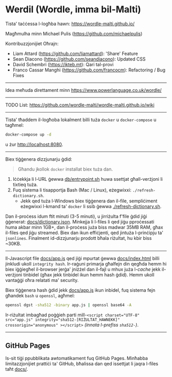 # Werdil (Wordle, imma bil-Malti)

Tista' taċċessa l-logħba hawn: https://wordle-malti.github.io/

Magħmulha minn Michael Pulis (https://github.com/michaelpulis)

Kontribuzzjonijiet Oħrajn:
+ Liam Attard (https://github.com/liamattard): 'Share' Feature
+ Sean Diacono (https://github.com/seandiacono): Updated CSS
+ David Schembri (https://ikteb.mt): Qari tal-provi
+ Franco Cassar Manghi (https://github.com/francocm): Refactoring / Bug Fixes

***
Idea meħuda direttament minn https://www.powerlanguage.co.uk/wordle/
***

TODO List: https://github.com/wordle-malti/wordle-malti.github.io/wiki

***

Tista' tħaddem il-logħoba lokalment billi tuża `docker` u `docker-compose` u tagħmel:

```bash
docker-compose up -d 
```

u żur [http://localhost:8080](http://localhost:8080).

***

Biex tiġġenera dizzjunarju ġdid:

> Għandu jkollok `docker` installat biex tuża dan.

1. Iċċekkja li l-URL ġewwa [db/entrypoint.sh](db/entrypoint.sh) huwa ssettjat għall-verżjoni li tixtieq tuża.
2. Fuq sistema li tisapportja Bash (Mac / Linux), eżegwixxi: `./refresh-dictionary.sh`.
    * Jekk qed tuża l-Windows biex tiġġenera dan il-file, sempliċiment eżegwixxi l-kmand ta' `docker` li ssib ġewwa [./refresh-dictionary.sh](./refresh-dictionary.sh).

Dan il-proċess idum ftit minuti (3-5 minuti), u jirriżulta f'file ġdid jiġi ġġenerat: [docs/dictionary.json](docs/dictionary.json). Minkejja li l-files li qed jiġu pproċessati huma akbar minn 1GB+, dan il-proċess juża biss madwar 35MB RAM, għax il-files qed jiġu streamed. Biex dan ikun effiċjenti, qed jintuża l-prinċipju ta' `jsonlines`. Finalment id-dizzjunarju prodott bħala riżultat, hu kbir biss ~30KB.

***

Il-Javascript file [docs/app.js](docs/app.js) qed jiġi mpurtat ġewwa [docs/index.html](docs/index.html) billi jinkludi ukoll `integrity hash`. Ir-raġuni primarja għalfejn din qegħda hemm hi biex iġġiegħel il-browser jerġa' jniżżel dan il-fajl u mhux juża l-_cache_ jekk il-verżjoni tinbidel (għax jekk tinbidel ikun hemm hash ġdid). Hemm ukoll vantaġġi oħra relatati ma' security.

Biex tiġġenera hash ġdid jekk [docs/app.js](docs/app.js) ikun inbidel, fuq sistema fejn għandek `bash` u `openssl`, agħmel:

```bash
openssl dgst -sha512 -binary app.js | openssl base64 -A
```

Ir-riżultat imbagħad poġġieh parti mill-`<script charset="UTF-8" src="app.js" integrity="sha512-[RIŻULTAT_HAWNEKK]"  crossorigin="anonymous" ></script>` _(innota l-prefiss `sha512-`)_.

***

## GitHub Pages

Is-sit tiġi ppubblikata awtomatikament fuq GitHub Pages. Minħabba limitazzjonijiet prattiċi ta' GitHub, bħalissa dan qed issettjat li jaqra l-files taħt [docs/](docs/).